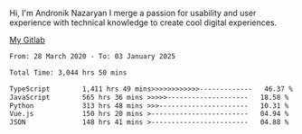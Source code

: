 Hi, I'm Andronik Nazaryan
I merge a passion for usability and user experience with technical knowledge to create cool digital experiences.

[My Gitlab](https://gitlab.com/anridev24)

<!--START_SECTION:waka-->

```txt
From: 28 March 2020 - To: 03 January 2025

Total Time: 3,044 hrs 50 mins

TypeScript        1,411 hrs 49 mins>>>>>>>>>>>>-------------   46.37 %
JavaScript        565 hrs 36 mins >>>>>--------------------   18.58 %
Python            313 hrs 48 mins >>>----------------------   10.31 %
Vue.js            150 hrs 20 mins >------------------------   04.94 %
JSON              148 hrs 41 mins >------------------------   04.88 %
```

<!--END_SECTION:waka-->
